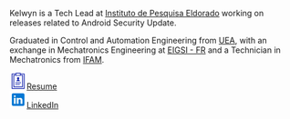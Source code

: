 Kelwyn is a Tech Lead at [Instituto de Pesquisa Eldorado](https://www.eldorado.org.br/) working on releases related to Android Security Update.

Graduated in Control and Automation Engineering from [UEA](https://www2.uea.edu.br/), with an exchange in Mechatronics Engineering at [EIGSI - FR](https://www.eigsi.fr/) and a Technician in Mechatronics from [IFAM](http://www2.ifam.edu.br/campus/cmdi).

<a href="https://kelwynoliveira.github.io/Portfolio/curriculum/">
  <img alt="Kelwyn Oliveira | Curriculum" width="30px" src="./assets/curriculum.svg"/><span>Resume</span>
</a>

<br/>

<a href="https://www.linkedin.com/in/kelwynoliveira/">
  <img alt="Kelwyn Oliveira | LinkedIn" width="30px" src="./assets/linkedin.svg" /><span>LinkedIn</span>
</a>
